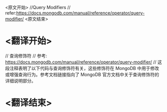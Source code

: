 
<原文开始>
//Query Modifiers
// refer:https://docs.mongodb.com/manual/reference/operator/query-modifier/
<原文结束>

# <翻译开始>
// 查询修饰符
// 参考: https://docs.mongodb.com/manual/reference/operator/query-modifier/
// 这段注释表明了以下代码与查询修饰符有关，这些修饰符在 MongoDB 中用于修改或增强查询行为。参考文档链接指向了 MongoDB 官方文档中关于查询修饰符的详细说明部分。
# <翻译结束>

